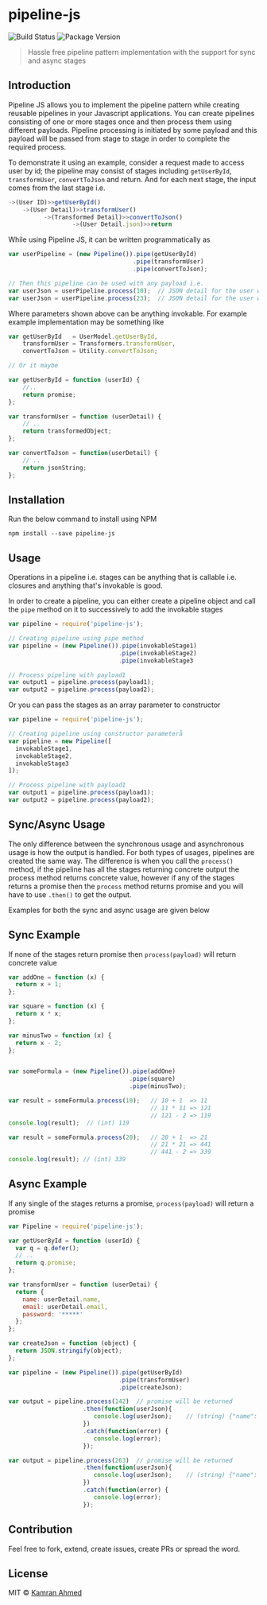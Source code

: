 # pipeline-js

![Build Status](https://travis-ci.org/kamranahmedse/pipeline-js.svg)
![Package Version](https://badge.fury.io/js/pipeline-js.svg)

> Hassle free pipeline pattern implementation with the support for sync and async stages


## Introduction

Pipeline JS allows you to implement the pipeline pattern while creating reusable pipelines in your Javascript applications. You can create pipelines consisting of one or more stages once and then process them using different payloads. Pipeline processing is initiated by some payload and this payload will be passed from stage to stage in order to complete the required process.

To demonstrate it using an example, consider a request made to access user by id; the pipeline may consist of stages including `getUserById`, `transformUser`, `convertToJson` and return. And for each next stage, the input comes from the last stage i.e.

```javascript
->(User ID)>>getUserById()
    ->(User Detail)>>transformUser()
          ->(Transformed Detail)>>convertToJson()
                  ->(User Detail.json)>>return
```

While using Pipeline JS, it can be written programmatically as

```javascript
var userPipeline = (new Pipeline()).pipe(getUserById)
                                   .pipe(transformUser)
                                   .pipe(convertToJson);

// Then this pipeline can be used with any payload i.e.
var userJson = userPipeline.process(10);  // JSON detail for the user with ID 10
var userJson = userPipeline.process(23);  // JSON detail for the user with ID 23
```

Where parameters shown above can be anything invokable. For example example implementation may be something like
```javascript
var getUserById   = UserModel.getUserById,
    transformUser = Transformers.transformUser,
    convertToJson = Utility.convertToJson;

// Or it maybe

var getUserById = function (userId) {
    //..
    return promise;
};

var transformUser = function (userDetail) {
    // ..
    return transformedObject;
};

var convertToJson = function(userDetail) {
    // ..
    return jsonString;
};

```

## Installation

Run the below command to install using NPM

```
npm install --save pipeline-js
```

## Usage

Operations in a pipeline i.e. stages can be anything that is callable i.e. closures and anything that's invokable is good.

In order to create a pipeline, you can either create a pipeline object and call the `pipe` method on it to successively to add the invokable stages

```javascript
var pipeline = require('pipeline-js');

// Creating pipeline using pipe method
var pipeline = (new Pipeline()).pipe(invokableStage1)
                               .pipe(invokableStage2)
                               .pipe(invokableStage3

// Process pipeline with payload1
var output1 = pipeline.process(payload1);
var output2 = pipeline.process(payload2);
```

Or you can pass the stages as an array parameter to constructor

```javascript
var pipeline = require('pipeline-js');

// Creating pipeline using constructor parameterå
var pipeline = new Pipeline([
  invokableStage1,
  invokableStage2,
  invokableStage3
]);

// Process pipeline with payload1
var output1 = pipeline.process(payload1);
var output2 = pipeline.process(payload2);
```


## Sync/Async Usage

The only difference between the synchronous usage and asynchronous usage is how the output is handled. For both types of usages, pipelines are created the same way. The difference is when you call the `process()` method, if the pipeline has all the stages returning concrete output the process method returns concrete value, however if any of the stages returns a promise then the `process` method returns promise and you will have to use `.then()` to get the output.

Examples for both the sync and async usage are given below

## Sync Example

If none of the stages return promise then `process(payload)` will return concrete value

```javascript
var addOne = function (x) {
  return x + 1;
};

var square = function (x) {
  return x * x;
};

var minusTwo = function (x) {
  return x - 2;
};


var someFormula = (new Pipeline()).pipe(addOne)
                                  .pipe(square)
                                  .pipe(minusTwo);

var result = someFormula.process(10);   // 10 + 1  => 11
                                        // 11 * 11 => 121
                                        // 121 - 2 => 119
console.log(result);  // (int) 119

var result = someFormula.process(20);   // 20 + 1  => 21
                                        // 21 * 21 => 441
                                        // 441 - 2 => 339
console.log(result); // (int) 339
```


## Async Example

If any single of the stages returns a promise, `process(payload)` will return a promise

```javascript
var Pipeline = require('pipeline-js');

var getUserById = function (userId) {
  var q = q.defer();
  // ..
  return q.promise;
};

var transformUser = function (userDetai) {
  return {
    name: userDetail.name,
    email: userDetail.email,
    password: '*****'
  };
};

var createJson = function (object) {
  return JSON.stringify(object);
};

var pipeline = (new Pipeline()).pipe(getUserById)
                               .pipe(transformUser)
                               .pipe(createJson);

var output = pipeline.process(142)  // promise will be returned
                     .then(function(userJson){
                        console.log(userJson);    // (string) {"name": "John Doe", "email": "johndoe@gmail.com", "password": "****"}
                     })
                     .catch(function(error) {
                        console.log(error);
                     });

var output = pipeline.process(263)  // promise will be returned
                     .then(function(userJson){
                        console.log(userJson);    // (string) {"name": "Jane Doe", "email": "janedoe@gmail.com", "password": "****"}
                     })
                     .catch(function(error) {
                        console.log(error);
                     });
```

## Contribution

Feel free to fork, extend, create issues, create PRs or spread the word.

## License

MIT &copy; [Kamran Ahmed](http://kamranahmed.info)

